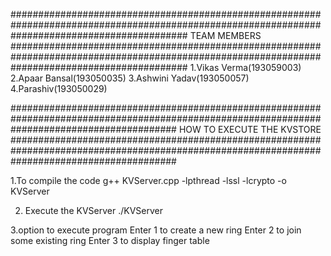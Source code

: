 ################################################################################################################################################
TEAM MEMBERS
################################################################################################################################################
1.Vikas Verma(193059003)
2.Apaar Bansal(193050035)
3.Ashwini Yadav(193050057)
4.Parashiv(193050029)

##############################################################################################################################################
HOW TO EXECUTE THE KVSTORE
##############################################################################################################################################


1.To compile the code
	g++ KVServer.cpp -lpthread -lssl -lcrypto -o KVServer

2. Execute the KVServer
	./KVServer

3.option to execute program	
	Enter 1 to create a new ring
	Enter 2 to join some existing ring
	Enter 3 to display finger table


